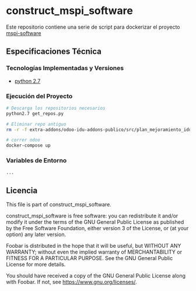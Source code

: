 # construct_mspi_software
Este repositorio contiene una serie de script para dockerizar el proyecto [mspi-software](https://github.com/jjvargass/mspi-software)


## Especificaciones Técnica

### Tecnologías Implementadas y Versiones

- [python 2.7](https://www.python.org/download/releases/2.7/)

### Ejecución del Proyecto

```bash
# Descarga los repositorios necesarios
python2.7 get_repos.py

# Eliminar repo antiguo
rm -r -f extra-addons/odoo-idu-addons-publico/src/plan_mejoramiento_idu/

# correr odoo
docker-compose up
```
### Variables de Entorno
```shell
...
```

## Licencia

This file is part of construct_mspi_software.

construct_mspi_software is free software: you can redistribute it and/or modify
it under the terms of the GNU General Public License as published by
the Free Software Foundation, either version 3 of the License, or
(at your option) any later version.

Foobar is distributed in the hope that it will be useful,
but WITHOUT ANY WARRANTY; without even the implied warranty of
MERCHANTABILITY or FITNESS FOR A PARTICULAR PURPOSE.  See the
GNU General Public License for more details.

You should have received a copy of the GNU General Public License
along with Foobar.  If not, see <https://www.gnu.org/licenses/>.
